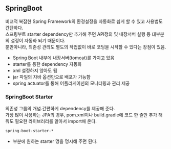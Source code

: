 ## SpringBoot

비교적 복잡한 Spring Framework의 환경설정을 자동화로 쉽게 할 수 있고 사용법도 간단하다.<br/>
스프링부트 starter dependency만 추가해 주면 API정의 및 내장서버 실행 등 대부분의 설정이 자동화 되기 때문이다.<br/>
뿐만아니라, 의존성 관리도 별도의 작업없이 바로 코딩을 시작할 수 있다는 장점이 있음.

- Spring Boot 내부에 내장서버(tomcat)를 가지고 있음
- starter를 통한 dependency 자동화
- xml 설정하지 않아도 됨
- jar 파일의 자바 옵션만으로 배포가 가능함
- spring actuator를 통해 어플리케이션의 모니터링과 관리 제공

### SpringBoot Starter
의존성 그룹의 개념.간편하게 dependency를 제공해 준다.<br/>
가장 많이 사용하는 JPA의 경우, pom.xml이나 build.gradle에 코드 한 줄만 추가 해 줘도 필요한 라이브러리를 알아서 import해 온다.

```xml
spring-boot-starter-*
```
* 부분에 원하는 starter 명을 명시해 주면 된다.
